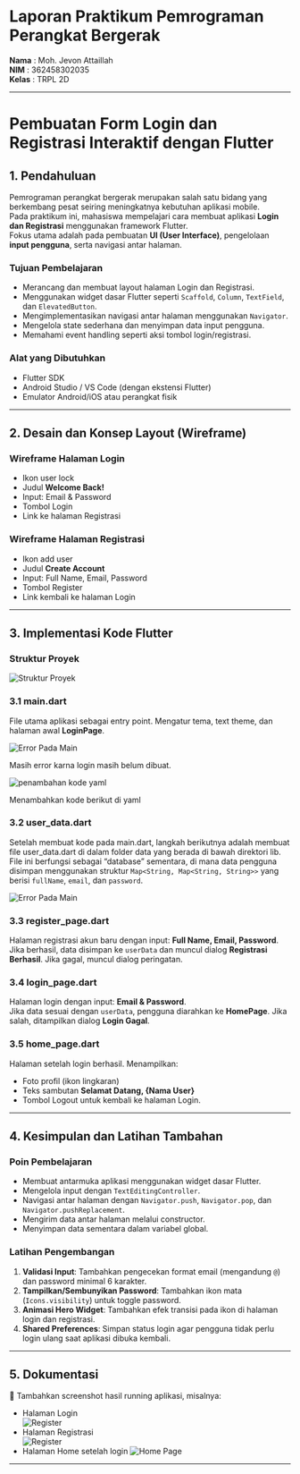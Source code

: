 # Laporan Praktikum Pemrograman Perangkat Bergerak
**Nama**  : Moh. Jevon Attaillah  
**NIM**   : 362458302035  
**Kelas** : TRPL 2D  

---

# Pembuatan Form Login dan Registrasi Interaktif dengan Flutter 

## 1. Pendahuluan
Pemrograman perangkat bergerak merupakan salah satu bidang yang berkembang pesat seiring meningkatnya kebutuhan aplikasi mobile.  
Pada praktikum ini, mahasiswa mempelajari cara membuat aplikasi **Login dan Registrasi** menggunakan framework Flutter.  
Fokus utama adalah pada pembuatan **UI (User Interface)**, pengelolaan **input pengguna**, serta navigasi antar halaman.

### Tujuan Pembelajaran
- Merancang dan membuat layout halaman Login dan Registrasi.  
- Menggunakan widget dasar Flutter seperti `Scaffold`, `Column`, `TextField`, dan `ElevatedButton`.  
- Mengimplementasikan navigasi antar halaman menggunakan `Navigator`.  
- Mengelola state sederhana dan menyimpan data input pengguna.  
- Memahami event handling seperti aksi tombol login/registrasi.  

### Alat yang Dibutuhkan
- Flutter SDK  
- Android Studio / VS Code (dengan ekstensi Flutter)  
- Emulator Android/iOS atau perangkat fisik  

---

## 2. Desain dan Konsep Layout (Wireframe)

### Wireframe Halaman Login
- Ikon user lock  
- Judul **Welcome Back!**  
- Input: Email & Password  
- Tombol Login  
- Link ke halaman Registrasi  

### Wireframe Halaman Registrasi
- Ikon add user  
- Judul **Create Account**  
- Input: Full Name, Email, Password  
- Tombol Register  
- Link kembali ke halaman Login  

---

## 3. Implementasi Kode Flutter

### Struktur Proyek
![Struktur Proyek](images/1.png)
### 3.1 main.dart
File utama aplikasi sebagai entry point. Mengatur tema, text theme, dan halaman awal **LoginPage**.

![Error Pada Main](images/2.png)

Masih error karna login masih belum dibuat.

![penambahan kode yaml](images/3.png)

Menambahkan kode berikut di yaml
### 3.2 user_data.dart

Setelah membuat kode pada main.dart, langkah berikutnya adalah membuat file user_data.dart di dalam folder data yang berada di bawah direktori lib. File ini berfungsi sebagai “database” sementara, di mana data pengguna disimpan menggunakan struktur `Map<String, Map<String, String>>` yang berisi `fullName`, `email`, dan `password`.

![Error Pada Main](images/4.png)

### 3.3 register_page.dart
Halaman registrasi akun baru dengan input: **Full Name, Email, Password**.  
Jika berhasil, data disimpan ke `userData` dan muncul dialog **Registrasi Berhasil**. Jika gagal, muncul dialog peringatan.

### 3.4 login_page.dart
Halaman login dengan input: **Email & Password**.  
Jika data sesuai dengan `userData`, pengguna diarahkan ke **HomePage**. Jika salah, ditampilkan dialog **Login Gagal**.

### 3.5 home_page.dart
Halaman setelah login berhasil. Menampilkan:
- Foto profil (ikon lingkaran)  
- Teks sambutan **Selamat Datang, {Nama User}**  
- Tombol Logout untuk kembali ke halaman Login.  

---

## 4. Kesimpulan dan Latihan Tambahan

### Poin Pembelajaran
- Membuat antarmuka aplikasi menggunakan widget dasar Flutter.  
- Mengelola input dengan `TextEditingController`.  
- Navigasi antar halaman dengan `Navigator.push`, `Navigator.pop`, dan `Navigator.pushReplacement`.  
- Mengirim data antar halaman melalui constructor.  
- Menyimpan data sementara dalam variabel global.  

### Latihan Pengembangan
1. **Validasi Input**: Tambahkan pengecekan format email (mengandung `@`) dan password minimal 6 karakter.  
2. **Tampilkan/Sembunyikan Password**: Tambahkan ikon mata (`Icons.visibility`) untuk toggle password.  
3. **Animasi Hero Widget**: Tambahkan efek transisi pada ikon di halaman login dan registrasi.  
4. **Shared Preferences**: Simpan status login agar pengguna tidak perlu login ulang saat aplikasi dibuka kembali.  

---

## 5. Dokumentasi
📸 Tambahkan screenshot hasil running aplikasi, misalnya:  
- Halaman Login  
![Register](images/7.png)
- Halaman Registrasi  
![Register](images/6.png)
- Halaman Home setelah login
![Home Page](images/5.png)

---


